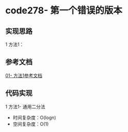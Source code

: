 # code278- 第一个错误的版本

## 实现思路

1 方法1：


## 参考文档

[01- 方法1参考文档]()




## 代码实现

1 方法1- 通用二分法
  - 时间复杂度：O(logn)
  - 空间复杂度：O(1)

```ts

```